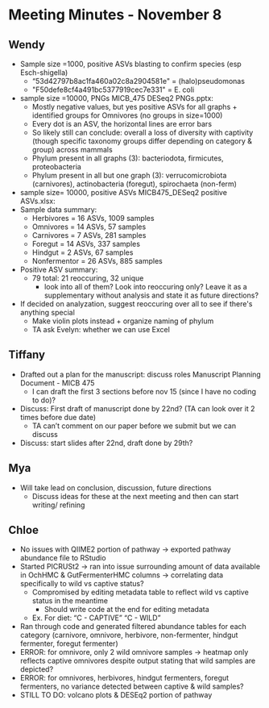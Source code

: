 # Meeting Minutes - November 8

## Wendy
* Sample size =1000, positive ASVs blasting to confirm species (esp Esch-shigella)
	* “53d42797b8ac1fa460a02c8a2904581e" = (halo)pseudomonas		
	* "F50defe8cf4a491bc5377919cec7e331" = E. coli
* sample size =10000, PNGs MICB_475 DESeq2 PNGs.pptx:
	* Mostly negative values, but yes positive ASVs for all graphs + identified groups for Omnivores (no groups in size=1000)
	* Every dot is an ASV, the horizontal lines are error bars
	* So likely still can conclude: overall a loss of diversity with captivity (though specific taxonomy groups differ depending on category & group) across mammals
	* Phylum present in all graphs (3): bacteriodota, firmicutes, proteobacteria
	* Phylum present in all but one graph (3): verrucomicrobiota (carnivores), actinobacteria (foregut), spirochaeta (non-ferm)
* sample size= 10000, positive ASVs MICB475_DESeq2 positive ASVs.xlsx:
* Sample data summary:
	* Herbivores = 16 ASVs, 1009 samples
	* Omnivores = 14 ASVs, 57 samples
	* Carnivores = 7 ASVs, 281 samples
	* Foregut = 14 ASVs, 337 samples
	* Hindgut = 2 ASVs, 67 samples
	* Nonfermentor = 26 ASVs, 885 samples
* Positive ASV summary:
	* 79 total: 21  reoccuring, 32 unique
		* look into all of them? Look into reoccuring only? Leave it as a supplementary without analysis and state it as future directions?
* If decided on analyzation, suggest reoccuring over all to see if there's anything special
	* Make violin plots instead + organize naming of phylum 
	* TA ask Evelyn: whether we can use Excel 

## Tiffany
* Drafted out a plan for the manuscript: discuss roles Manuscript Planning Document - MICB 475
	* I can draft the first 3 sections before nov 15 (since I have no coding to do)?
* Discuss: First draft of manuscript done by 22nd? (TA can look over it 2 times before due date)
	* TA can’t comment on our paper before we submit but we can discuss 
* Discuss: start slides after 22nd, draft done by 29th?

## Mya 
* Will take lead on conclusion, discussion, future directions
	* Discuss ideas for these at the next meeting and then can start writing/ refining

## Chloe
* No issues with QIIME2 portion of pathway -> exported pathway abundance file to RStudio
* Started PICRUSt2 -> ran into issue surrounding amount of data available in OchHMC & GutFermenterHMC columns -> correlating data specifically to wild vs captive status? 
	* Compromised by editing metadata table to reflect wild vs captive status in the meantime
		* Should write code at the end for editing metadata
	* Ex. For diet: “C - CAPTIVE” “C - WILD” 
* Ran through code and generated filtered abundance tables for each category (carnivore, omnivore, herbivore, non-fermenter, hindgut fermenter, foregut fermenter)
* ERROR: for omnivore, only 2 wild omnivore samples -> heatmap only reflects captive omnivores despite output stating that wild samples are depicted?
* ERROR: for omnivores, herbivores, hindgut fermenters, foregut fermenters, no variance detected between captive & wild samples? 
* STILL TO DO: volcano plots & DESEq2 portion of pathway

